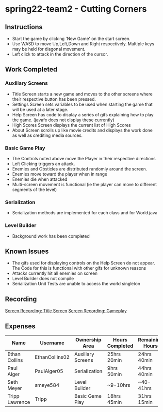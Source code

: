 # spring22-team2 - Cutting Corners
## Instructions
* Start the game by clicking 'New Game' on the start screen.
* Use WASD to move Up,Left,Down and Right respectively. Multiple keys may be held for diagonal movement.
* Left click to attack in the direction of the cursor.
## Work Completed
### Auxiliary Screens
* Title Screen starts a new game and moves to the other screens where their respective button has been pressed.
* Settings Screen sets variables to be used when starting the game that will be used at a later stage.
* Help Screen has code to display a series of gifs explaining how to play the game. (javafx does not display these currently)
* High Scores Screen displays the current list of High Scores
* About Screen scrolls up like movie credits and displays the work done as well as crediting media sources.

### Basic Game Play
* The Controls noted above move the Player in their respective directions
* Left Clicking triggers an attack.
* Enemies and Obsticles are distributed randomly around the screen.
* Enemies move toward the player when in range
* Enemies die when attacked
* Multi-screen movement is functional (ie the player can move to different segments of the level)

### Serialization
* Serialization methods are implemented for each class and for World.java

### Level Builder
* Background work has been completed

## Known Issues
* The gifs used for displaying controls on the Help Screen do not appear. The Code for this is functional with other gifs for unknown reasons
* Attacks currently hit all enemies on screen
* Level Builder does not compile
* Serialization Unit Tests are unable to access the world singleton

## Recording
[Screen Recording: Title Screen](https://youtu.be/pOgFQCrmpjg)
[Screen Recording: Gameplay](https://youtu.be/7v2Vsq_bCF0)
## Expenses
|Name|Username|Ownership Area|Hours Completed|Remaining Hours|Journal|
|---|---|---|---|----|---|
|Ethan Collins|EthanCollins02|Auxiliary Screens|25hrs 20min|24hrs 40min|[Ethan's Journal](https://github.com/bjucps209/spring22-team2/wiki/EthanJournal)|
|Paul Alger|PaulAlger05|Serialization|9hrs 50min|44hrs 40min|[Paul's Journal](https://github.com/bjucps209/spring22-team2/wiki/PaulJournal)|
|Seth Meyer|smeye584|Level Builder|~9-10hrs|~40-41hrs|[Seth's Journal](https://github.com/bjucps209/spring22-team2/wiki/SethJournal)|
|Tripp Lawrence|Tripp|Basic Game Play|18hrs 45min|31hrs 15min|[Tripp's Journal](https://github.com/bjucps209/spring22-team2/wiki/TrippJournal)|
